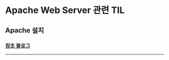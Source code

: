 # Apache Web Server 관련 TIL
## Apache 설치 
### <a href="https://proger.tistory.com/entry/%EC%9C%88%EB%8F%84%EC%9A%B010-64bit%EC%97%90%EC%84%9C-Apache-24-%EC%84%A4%EC%B9%98%EC%99%80-%EC%84%A4%EC%A0%951" title="apache setup" target="_blank">참조 블로그</a> <br>
<hr>


